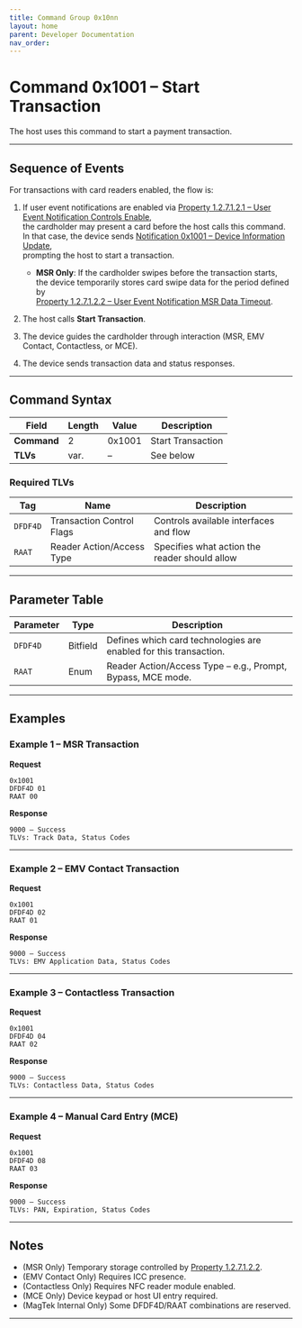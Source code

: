 ```yaml
---
title: Command Group 0x10nn
layout: home
parent: Developer Documentation
nav_order: 
---
```

# Command 0x1001 – Start Transaction

The host uses this command to start a payment transaction.

---

## Sequence of Events

For transactions with card readers enabled, the flow is:

1. If user event notifications are enabled via [Property 1.2.7.1.2.1 – User Event Notification Controls Enable](../Properties/#property-127121-user-event-notification-controls-enable),  
   the cardholder may present a card before the host calls this command.  
   In that case, the device sends [Notification 0x1001 – Device Information Update](../Notifications/#notification-0x1001-device-information-update),  
   prompting the host to start a transaction.

   - **MSR Only**: If the cardholder swipes before the transaction starts,  
     the device temporarily stores card swipe data for the period defined by  
     [Property 1.2.7.1.2.2 – User Event Notification MSR Data Timeout](../Properties/#property-127122-user-event-notification-msr-data-timeout).

2. The host calls **Start Transaction**.

3. The device guides the cardholder through interaction (MSR, EMV Contact, Contactless, or MCE).

4. The device sends transaction data and status responses.

---

## Command Syntax

| Field        | Length | Value | Description |
|--------------|--------|-------|-------------|
| **Command**  | 2      | 0x1001 | Start Transaction |
| **TLVs**     | var.   | –     | See below |

### Required TLVs

| Tag | Name | Description |
|-----|------|-------------|
| `DFDF4D` | Transaction Control Flags | Controls available interfaces and flow |
| `RAAT`   | Reader Action/Access Type | Specifies what action the reader should allow |

---

## Parameter Table

| Parameter | Type | Description |
|-----------|------|-------------|
| `DFDF4D`  | Bitfield | Defines which card technologies are enabled for this transaction. |
| `RAAT`    | Enum     | Reader Action/Access Type – e.g., Prompt, Bypass, MCE mode. |

---

## Examples

### Example 1 – MSR Transaction

**Request**  
```
0x1001  
DFDF4D 01  
RAAT 00
```

**Response**  
```
9000 – Success  
TLVs: Track Data, Status Codes
```

---

### Example 2 – EMV Contact Transaction

**Request**  
```
0x1001  
DFDF4D 02  
RAAT 01
```

**Response**  
```
9000 – Success  
TLVs: EMV Application Data, Status Codes
```

---

### Example 3 – Contactless Transaction

**Request**  
```
0x1001  
DFDF4D 04  
RAAT 02
```

**Response**  
```
9000 – Success  
TLVs: Contactless Data, Status Codes
```

---

### Example 4 – Manual Card Entry (MCE)

**Request**  
```
0x1001  
DFDF4D 08  
RAAT 03
```

**Response**  
```
9000 – Success  
TLVs: PAN, Expiration, Status Codes
```

---

## Notes

- (MSR Only) Temporary storage controlled by [Property 1.2.7.1.2.2](../Properties/#property-127122-user-event-notification-msr-data-timeout).  
- (EMV Contact Only) Requires ICC presence.  
- (Contactless Only) Requires NFC reader module enabled.  
- (MCE Only) Device keypad or host UI entry required.  
- (MagTek Internal Only) Some DFDF4D/RAAT combinations are reserved.

---
